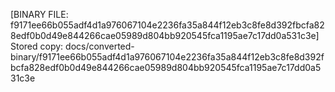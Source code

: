[BINARY FILE: f9171ee66b055adf4d1a976067104e2236fa35a844f12eb3c8fe8d392fbcfa828edf0b0d49e844266cae05989d804bb920545fca1195ae7c17dd0a531c3e]
Stored copy: docs/converted-binary/f9171ee66b055adf4d1a976067104e2236fa35a844f12eb3c8fe8d392fbcfa828edf0b0d49e844266cae05989d804bb920545fca1195ae7c17dd0a531c3e
